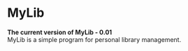 # MyLib
**The current version of MyLib - 0.01**  
MyLib is a simple program for personal library management.
